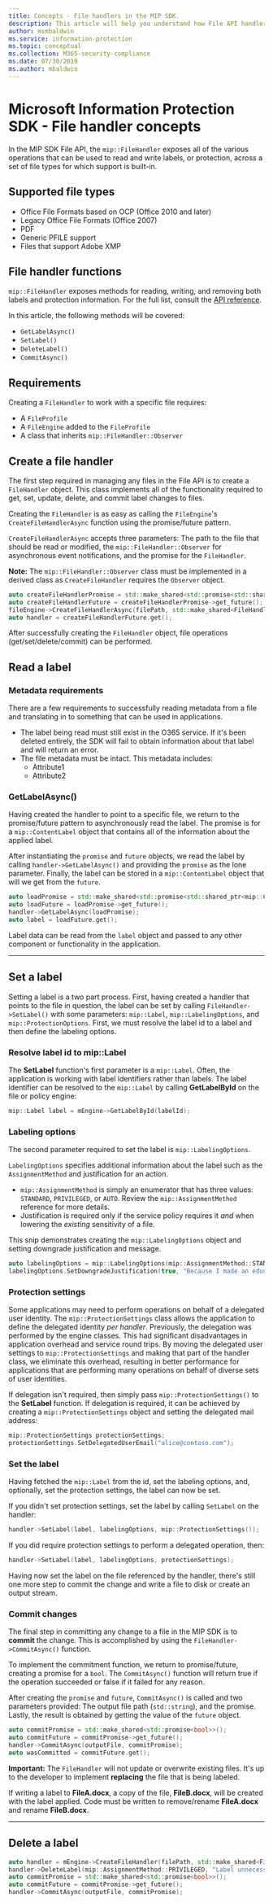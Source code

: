 ```yaml
---
title: Concepts - File handlers in the MIP SDK.
description: This article will help you understand how File API handlers are created and used for calling operations.
author: msmbaldwin
ms.service: information-protection
ms.topic: conceptual
ms.collection: M365-security-compliance
ms.date: 07/30/2019
ms.author: mbaldwin
---
```

# Microsoft Information Protection SDK - File handler concepts

In the MIP SDK File API, the `mip::FileHandler` exposes all of the various operations that can be used to read and write labels, or protection, across a set of file types for which support is built-in. 

## Supported file types

- Office File Formats based on OCP (Office 2010 and later)
- Legacy Office File Formats (Office 2007)
- PDF
- Generic PFILE support
- Files that support Adobe XMP

## File handler functions

`mip::FileHandler` exposes methods for reading, writing, and removing both labels and protection information. For the full list, consult the [API reference](reference/class_mip_filehandler.md).

In this article, the following methods will be covered:

- `GetLabelAsync()`
- `SetLabel()`
- `DeleteLabel()`
- `CommitAsync()`

## Requirements

Creating a `FileHandler` to work with a specific file requires:

- A `FileProfile`
- A `FileEngine` added to the `FileProfile`
- A class that inherits `mip::FileHandler::Observer`

## Create a file handler

The first step required in managing any files in the File API is to create a `FileHandler` object. This class implements all of the functionality required to get, set, update, delete, and commit label changes to files.

Creating the `FileHandler` is as easy as calling the `FileEngine`'s `CreateFileHandlerAsync` function using the promise/future pattern.

`CreateFileHandlerAsync` accepts three parameters: The path to the file that should be read or modified, the `mip::FileHandler::Observer` for asynchronous event notifications, and the promise for the `FileHandler`.

**Note:** The `mip::FileHandler::Observer` class must be implemented in a derived class as `CreateFileHandler` requires the `Observer` object. 

```cpp
auto createFileHandlerPromise = std::make_shared<std::promise<std::shared_ptr<mip::FileHandler>>>();
auto createFileHandlerFuture = createFileHandlerPromise->get_future();
fileEngine->CreateFileHandlerAsync(filePath, std::make_shared<FileHandlerObserver>(), createFileHandlerPromise);
auto handler = createFileHandlerFuture.get();
```

After successfully creating the `FileHandler` object, file operations (get/set/delete/commit) can be performed.

## Read a label

### Metadata requirements

There are a few requirements to successfully reading metadata from a file and translating in to something that can be used in applications.

- The label being read must still exist in the O365 service. If it's been deleted entirely, the SDK will fail to obtain information about that label and will return an error.
- The file metadata must be intact. This metadata includes:
  - Attribute1
  - Attribute2

### GetLabelAsync()

Having created the handler to point to a specific file, we return to the promise/future pattern to asynchronously read the label. The promise is for a `mip::ContentLabel` object that contains all of the information about the applied label.

After instantiating the `promise` and `future` objects, we read the label by calling `handler->GetLabelAsync()` and providing the `promise` as the lone parameter. Finally, the label can be stored in a `mip::ContentLabel` object that will we get from the `future`.

```cpp
auto loadPromise = std::make_shared<std::promise<std::shared_ptr<mip::ContentLabel>>>();
auto loadFuture = loadPromise->get_future();
handler->GetLabelAsync(loadPromise);
auto label = loadFuture.get();
```

Label data can be read from the `label` object and passed to any other component or functionality in the application.

***

## Set a label

Setting a label is a two part process. First, having created a handler that points to the file in question, the label can be set by calling `FileHandler->SetLabel()` with some parameters: `mip::Label`, `mip::LabelingOptions`, and `mip::ProtectionOptions`. First, we must resolve the label id to a label and then define the labeling options. 

### Resolve label id to mip::Label

The **SetLabel** function's first parameter is a `mip::Label`. Often, the application is working with label identifiers rather than labels. The label identifier can be resolved to the `mip::Label` by calling **GetLabelById** on the file or policy engine:

```cpp
mip::Label label = mEngine->GetLabelById(labelId);
```

### Labeling options

The second parameter required to set the label is `mip::LabelingOptions`. 

`LabelingOptions` specifies additional information about the label such as the `AssignmentMethod` and justification for an action.

- `mip::AssignmentMethod` is simply an enumerator that has three values: `STANDARD`, `PRIVILEGED`, or `AUTO`. Review the `mip::AssignmentMethod` reference for more details.
- Justification is required only if the service policy requires it *and* when lowering the *existing* sensitivity of a file.

This snip demonstrates creating the `mip::LabelingOptions` object and setting downgrade justification and message.

```cpp
auto labelingOptions = mip::LabelingOptions(mip::AssignmentMethod::STANDARD);
labelingOptions.SetDowngradeJustification(true, "Because I made an educated decision based upon the contents of this file.");
```

### Protection settings

Some applications may need to perform operations on behalf of a delegated user identity. The `mip::ProtectionSettings` class allows the application to define the delegated identity *per handler*. Previously, the delegation was performed by the engine classes. This had significant disadvantages in application overhead and service round trips. By moving the delegated user settings to `mip::ProtectionSettings` and making that part of the handler class, we eliminate this overhead, resulting in better performance for applications that are performing many operations on behalf of diverse sets of user identities. 

If delegation isn't required, then simply pass `mip::ProtectionSettings()` to the **SetLabel** function. If delegation is required, it can be achieved by creating a `mip::ProtectionSettings` object and setting the delegated mail address:

```cpp
mip::ProtectionSettings protectionSettings; 
protectionSettings.SetDelegatedUserEmail("alice@contoso.com");
```

### Set the label

Having fetched the `mip::Label` from the id, set the labeling options, and, optionally, set the protection settings, the label can now be set.

If you didn't set protection settings, set the label by calling `SetLabel` on the handler:

```cpp
handler->SetLabel(label, labelingOptions, mip::ProtectionSettings());
```

If you did require protection settings to perform a delegated operation, then:

```cpp
handler->SetLabel(label, labelingOptions, protectionSettings);
```

Having now set the label on the file referenced by the handler, there's still one more step to commit the change and write a file to disk or create an output stream.

### Commit changes

The final step in committing any change to a file in the MIP SDK is to **commit** the change. This is accomplished by using the `FileHandler->CommitAsync()` function. 

To implement the commitment function, we return to promise/future, creating a promise for a `bool`. The `CommitAsync()` function will return true if the operation succeeded or false if it failed for any reason. 

After creating the `promise` and `future`, `CommitAsync()` is called and two parameters provided: The output file path (`std::string`), and the promise. Lastly, the result is obtained by getting the value of the `future` object.

```cpp
auto commitPromise = std::make_shared<std::promise<bool>>();
auto commitFuture = commitPromise->get_future();
handler->CommitAsync(outputFile, commitPromise);
auto wasCommitted = commitFuture.get();
```

**Important:** The `FileHandler` will not update or overwrite existing files. It's up to the developer to implement **replacing** the file that is being labeled. 

If writing a label to **FileA.docx**, a copy of the file, **FileB.docx**, will be created with the label applied. Code must be written to remove/rename **FileA.docx** and rename **FileB.docx**.

***

## Delete a label

```cpp
auto handler = mEngine->CreateFileHandler(filePath, std::make_shared<FileHandlerObserverImpl>());
handler->DeleteLabel(mip::AssignmentMethod::PRIVILEGED, "Label unnecessary.");
auto commitPromise = std::make_shared<std::promise<bool>>();
auto commitFuture = commitPromise->get_future();
handler->CommitAsync(outputFile, commitPromise);
```
